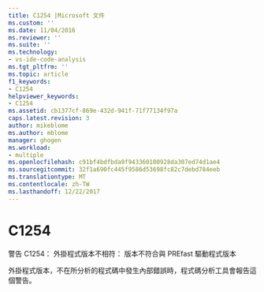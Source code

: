 ```yaml
---
title: C1254 |Microsoft 文件
ms.custom: ''
ms.date: 11/04/2016
ms.reviewer: ''
ms.suite: ''
ms.technology:
- vs-ide-code-analysis
ms.tgt_pltfrm: ''
ms.topic: article
f1_keywords:
- C1254
helpviewer_keywords:
- C1254
ms.assetid: cb1377cf-869e-432d-941f-71f77134f97a
caps.latest.revision: 3
author: mikeblome
ms.author: mblome
manager: ghogen
ms.workload:
- multiple
ms.openlocfilehash: c91bf4bdfbda9f943360100928da307ed74d1ae4
ms.sourcegitcommit: 32f1a690fc445f9586d53698fc82c7debd784eeb
ms.translationtype: MT
ms.contentlocale: zh-TW
ms.lasthandoff: 12/22/2017
---
```

# <a name="c1254"></a>C1254
警告 C1254： 外掛程式版本不相符： 版本不符合與 PREfast 驅動程式版本  
  
 外掛程式版本，不在所分析的程式碼中發生內部錯誤時，程式碼分析工具會報告這個警告。